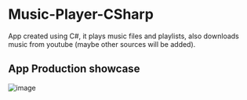 # Music-Player-CSharp
  App created using C#, it plays music files and playlists, also downloads music from youtube (maybe other sources will be added).
  
## App Production showcase
  ![image](https://github.com/HyperJAK/Music-Player-CSharp/assets/63348015/108485ed-b7b0-48b7-9e68-691ea1ba5bb6)
